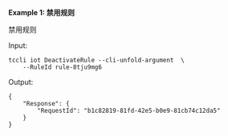 **Example 1: 禁用规则**

禁用规则

Input: 

```
tccli iot DeactivateRule --cli-unfold-argument  \
    --RuleId rule-8tju9mg6
```

Output: 
```
{
    "Response": {
        "RequestId": "b1c82819-81fd-42e5-b0e9-81cb74c12da5"
    }
}
```

